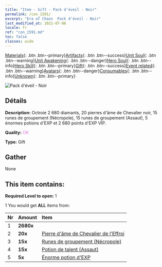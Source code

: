 ```yaml
---
title: "Item - Gift - Pack d'éveil - Noir"
permalink: /con_1591/
excerpt: "Era of Chaos  Pack d'éveil - Noir"
last_modified_at: 2021-07-06
locale: fr
ref: "con_1591.md"
toc: false
classes: wide
---
```

 [Materials](/ItemsFR/){: .btn .btn--primary}[Artifacts](/ItemsFR/Artifacts/){: .btn .btn--success}[Unit Soul](/ItemsFR/UnitSoul/){: .btn .btn--warning}[Unit Awakening](/ItemsFR/UnitAwakening/){: .btn .btn--danger}[Hero Soul](/ItemsFR/HeroSoul/){: .btn .btn--info}[Hero Skill](/ItemsFR/HeroSkill/){: .btn .btn--primary}[Gift](/ItemsFR/Gift/){: .btn .btn--success}[Event related](/ItemsFR/Events/){: .btn .btn--warning}[Avatars](/ItemsFR/Avatars/){: .btn .btn--danger}[Consumables](/ItemsFR/Consumables/){: .btn .btn--info}[Unknown](/ItemsFR/Unknown/){: .btn .btn--primary}

 ![Pack d'éveil - Noir](/images/t/i_907203.png)

## Détails
 **Description:** Octroie 2 680 diamants, 20 pierres d'âme de Chevalier noir, 15 runes de groupement (Nécropole), 15 runes de groupement (Assaut), 5 énormes potions d'EXP et 2 680 points d'EXP VIP.

 **Quality:** <span style="color: #DA70D6">OK</span>

 **Type:** Gift

## Gather

  None

## This item contains:

 **Required Level to open:** 1

 1 You would get **ALL** items  from:

  | Nr | Amount |     Item    |
  |:---|:-------|:------------|
  | 1 |  **2680x** | <i class="fas fa-gem"/> |  | 
  | 2 |  **20x** | [Pierre d'âme de Chevalier de l'Effroi](/ItemsFR/unt_302/) |  | 
  | 3 |  **15x** | [Runes de groupement (Nécropole)](/ItemsFR/con_755/) |  | 
  | 4 |  **15x** | [Potion de talent (Assaut)](/ItemsFR/con_788/) |  | 
  | 5 |  **5x** | [Énorme potion d'EXP](/ItemsFR/con_703/) |  | 
